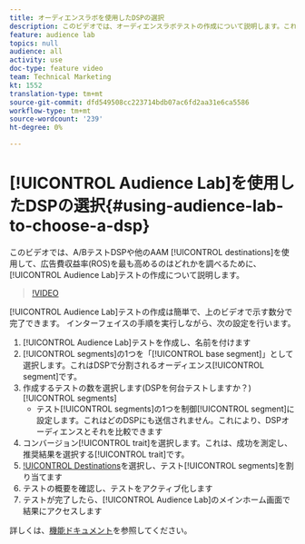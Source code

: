 ```yaml
---
title: オーディエンスラボを使用したDSPの選択
description: このビデオでは、オーディエンスラボテストの作成について説明します。これにより、A/BテストDSPや他のAAMの目的地で、広告費収益率が最も高いのはどの目的地かを確認できます。
feature: audience lab
topics: null
audience: all
activity: use
doc-type: feature video
team: Technical Marketing
kt: 1552
translation-type: tm+mt
source-git-commit: dfd549508cc223714bdb07ac6fd2aa31e6ca5586
workflow-type: tm+mt
source-wordcount: '239'
ht-degree: 0%

---
```



# [!UICONTROL Audience Lab]を使用したDSPの選択{#using-audience-lab-to-choose-a-dsp}

このビデオでは、A/BテストDSPや他のAAM [!UICONTROL destinations]を使用して、広告費収益率(ROS)を最も高めるのはどれかを調べるために、[!UICONTROL Audience Lab]テストの作成について説明します。

>[!VIDEO](https://video.tv.adobe.com/v/24923/?quality=12)

[!UICONTROL Audience Lab]テストの作成は簡単で、上のビデオで示す数分で完了できます。 インターフェイスの手順を実行しながら、次の設定を行います。

1. [!UICONTROL Audience Lab]テストを作成し、名前を付けます
1. [!UICONTROL segments]の1つを「[!UICONTROL base segment]」として選択します。これはDSPで分割されるオーディエンス[!UICONTROL segment]です。
1. 作成するテストの数を選択します(DSPを何台テストしますか？)[!UICONTROL segments]
   * テスト[!UICONTROL segments]の1つを制御[!UICONTROL segment]に設定します。これはどのDSPにも送信されません。これにより、DSPオーディエンスとそれを比較できます
1. コンバージョン[!UICONTROL trait]を選択します。これは、成功を測定し、推奨結果を選択する[!UICONTROL trait]です。
1. [!UICONTROL Destinations](DSPなど)を選択し、テスト[!UICONTROL segments]を割り当てます
1. テストの概要を確認し、テストをアクティブ化します
1. テストが完了したら、[!UICONTROL Audience Lab]のメインホーム画面で結果にアクセスします

詳しくは、[機能ドキュメント](https://marketing.adobe.com/resources/help/en_US/aam/audience-lab.html)を参照してください。